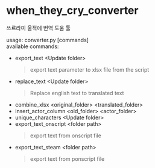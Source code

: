 # when_they_cry_converter  

쓰르라미 울적에 번역 도움 툴  

usage: converter.py [commands]  
available commands:  
* export_text \<Update folder>   
    > export text parameter to xlsx file from the script  
* replace_text \<Update folder> <translation folder>  
    > Replace english text to translated text      
* combine_xlsx \<original_folder> <translated_folder>  
* insert_actor_column \<old_folder> <actor_folder>  
* unique_characters \<Update folder>  
* export_text_onscript \<folder path>  
    > export text from onscript file  
* export_text_steam \<folder path>  
    > export text from ponscript file  

